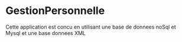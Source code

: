 # GestionPersonnelle
Cette application est concu en utilisant une base de donnees noSql et Mysql et une base donnees XML
